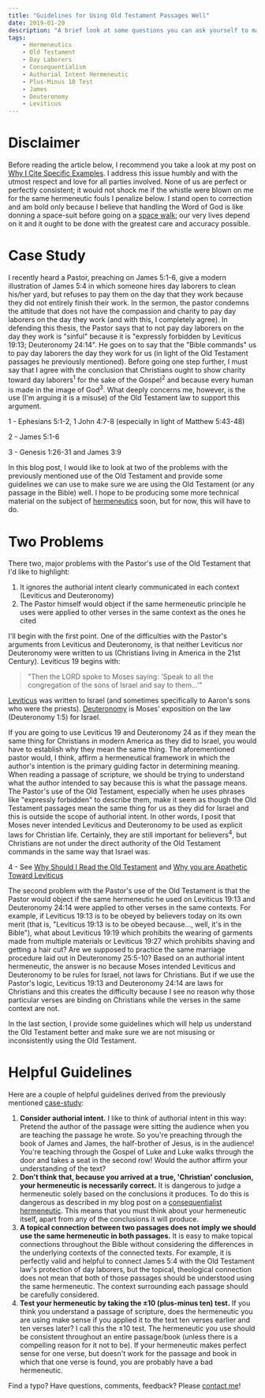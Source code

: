 ```yaml
---
title: "Guidelines for Using Old Testament Passages Well"
date: 2019-01-20
description: "A brief look at some questions you can ask yourself to make sure you are using the Old Testament correctly."
tags:
    - Hermeneutics
    - Old Testament
    - Day Laborers
    - Consequentialism
    - Authorial Intent Hermeneutic
    - Plus-Minus 10 Test
    - James
    - Deuteronomy
    - Leviticus
---
```


# Disclaimer

Before reading the article below, I recommend you take a look at my post on [Why I Cite Specific Examples](/posts/disclaimer-for-citing-specific-examples/). I address this issue humbly and with the utmost respect and love for all parties involved. None of us are perfect or perfectly consistent; it would not shock me if the whistle were blown on me for the same hermeneutic fouls I penalize below. I stand open to correction and am bold only because I believe that handling the Word of God is like donning a space-suit before going on a [space walk](https://www.nasa.gov/audience/forstudents/k-4/stories/nasa-knows/what-is-a-spacewalk-k4.html); our very lives depend on it and it ought to be done with the greatest care and accuracy possible.

# Case Study

I recently heard a Pastor, preaching on James 5:1-6, give a modern illustration of James 5:4 in which someone hires day laborers to clean his/her yard, but refuses to pay them on the day that they work because they did not entirely finish their work. In the sermon, the pastor condemns the attitude that does not have the compassion and charity to pay day laborers on the day they work (and with this, I completely agree). In defending this thesis, the Pastor says that to not pay day laborers on the day they work is "sinful" because it is "expressly forbidden by Leviticus 19:13; Deuteronomy 24:14". He goes on to say that the "Bible commands" us to pay day laborers the day they work for us (in light of the Old Testament passages he previously mentioned). Before going one step further, I must say that I agree with the conclusion that Christians ought to show charity toward day laborers<sup>1</sup> for the sake of the Gospel<sup>2</sup> and because every human is made in the image of God<sup>3</sup>. What deeply concerns me, however, is the use (I'm arguing it is a misuse) of the Old Testament law to support this argument.

<aside class="marginnote">
  <p><span class="noteNumber">1</span> - Ephesians 5:1-2, 1 John 4:7-8 (especially in light of Matthew 5:43-48)</p>
  <p><span class="noteNumber">2</span> - James 5:1-6</p>
  <span class="noteNumber">3</span> - Genesis 1:26-31 and James 3:9
</aside>

In this blog post, I would like to look at two of the problems with the previously mentioned use of the Old Testament and provide some guidelines we can use to make sure we are using the Old Testament (or any passage in the Bible) well. I hope to be producing some more technical material on the subject of [hermeneutics](/tags/hermeneutics/) soon, but for now, this will have to do.

# Two Problems

There two, major problems with the Pastor's use of the Old Testament that I'd like to highlight:

1. It ignores the authorial intent clearly communicated in each context (Leviticus and Deuteronomy)
2. The Pastor himself would object if the same hermeneutic principle he uses were applied to other verses in the same context as the ones he cited

I'll begin with the first point. One of the difficulties with the Pastor's arguments from Leviticus and Deuteronomy, is that neither Leviticus nor Deuteronomy were written to us (Christians living in America in the 21st Century). Leviticus 19 begins with:

> "Then the LORD spoke to Moses saying: 'Speak to all the congregation of the sons of Israel and say to them...'"

[Leviticus](https://bible.hightower.space/notes/old_testament/pentateuch/leviticus.html) was written to Israel (and sometimes specifically to Aaron's sons who were the priests). [Deuteronomy](https://bible.hightower.space/notes/old_testament/pentateuch/deuteronomy.html) is Moses' exposition on the law (Deuteronomy 1:5) for Israel.

If you are going to use Leviticus 19 and Deuteronomy 24 as if they mean the same thing for Christians in modern America as they did to Israel, you would have to establish why they mean the same thing. The aforementioned pastor would, I think, affirm a hermeneutical framework in which the author's intention is the primary guiding factor in determining meaning. When reading a passage of scripture, we should be trying to understand what the author intended to say because this is what the passage means. The Pastor's use of the Old Testament, especially when he uses phrases like "expressly forbidden" to describe them, make it seem as though the Old Testament passages mean the same thing for us as they did for Israel and this is outside the scope of authorial intent. In other words, I posit that Moses never intended Leviticus and Deuteronomy to be used as explicit laws for Christian life. Certainly, they are still important for believers<sup>4</sup>, but Christians are not under the direct authority of the Old Testament commands in the same way that Israel was.

<aside class="marginnote">
  <span class="noteNumber">4</span> - See <a target="_blank" href="https://bible.hightower.space/posts/why-read-ot/">Why Should I Read the Old Testament</a> and <a target="_blank" href="https://bible.hightower.space/posts/leviticus/">Why you are Apathetic Toward Leviticus</a>
</aside>

The second problem with the Pastor's use of the Old Testament is that the Pastor would object if the same hermeneutic he used on Leviticus 19:13 and Deuteronomy 24:14 were applied to other verses in the same contexts. For example, if Leviticus 19:13 is to be obeyed by believers today on its own merit (that is, "Leviticus 19:13 is to be obeyed because..., well, it's in the Bible"), what about Leviticus 19:19 which prohibits the wearing of garments made from multiple materials or Leviticus 19:27 which prohibits shaving and getting a hair cut? Are we supposed to practice the same marriage procedure laid out in Deuteronomy 25:5-10? Based on an authorial intent hermeneutic, the answer is no because Moses intended Leviticus and Deuteronomy to be rules for Israel, not laws for Christians. But if we use the Pastor's logic, Leviticus 19:13 and Deuteronomy 24:14 are laws for Christians and this creates the difficulty because I see no reason why those particular verses are binding on Christians while the verses in the same context are not.

In the last section, I provide some guidelines which will help us understand the Old Testament better and make sure we are not misusing or inconsistently using the Old Testament.

# Helpful Guidelines

Here are a couple of helpful guidelines derived from the previously mentioned [case-study](#case-study):

1. **Consider authorial intent.** I like to think of authorial intent in this way: Pretend the author of the passage were sitting the audience when you are teaching the passage he wrote. So you're preaching through the book of James and James, the half-brother of Jesus, is in the audience! You're teaching through the Gospel of Luke and Luke walks through the door and takes a seat in the second row! Would the author affirm your understanding of the text?
2. **Don't think that, because you arrived at a true, 'Christian' conclusion, your hermeneutic is necessarily correct.** It is dangerous to judge a hermeneutic solely based on the conclusions it produces. To do this is dangerous as described in my blog post on a [consequentialist hermeneutic](/posts/consequentialist-hermeneutic/). This means that you must think about your hermeneutic itself, apart from any of the conclusions it will produce.
3. **A topical connection between two passages does not imply we should use the same hermeneutic in both passages.** It is easy to make topical connections throughout the Bible without considering the differences in the underlying contexts of the connected texts. For example, it is perfectly valid and helpful to connect James 5:4 with the Old Testament law's protection of day laborers, but the topical, theological connection does not mean that both of those passages should be understood using the same hermeneutic. The context surrounding each passage should be carefully considered.
4. **Test your hermeneutic by taking the ±10 (plus-minus ten) test.** If you think you understand a passage of scripture, does the hermeneutic you are using make sense if you applied it to the text ten verses earlier and ten verses later? I call this the ±10 test. The hermeneutic you use should be consistent throughout an entire passage/book (unless there is a compelling reason for it not to be). If your hermeneutic makes perfect sense for one verse, but doesn't work for the passage and book in which that one verse is found, you are probably have a bad hermeneutic.

Find a typo? Have questions, comments, feedback? Please [contact me](https://hightower.space/contact/)!
